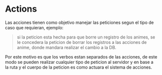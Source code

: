 # Actions

Las acciones tienen como objetivo manejar las peticiones
segun el tipo de caso que requieran, ejemplo:
    
> si la peticion esta hecha para que borre un registro
de los animes, se le concedera la peticion de borrar los
registros a las acciones de anime, donde mandara realizar
el cambio a la DB.

Por este motivo es que los verbos estan separados de las acciones, de este modo se pueden realizar cualquier tipo de peticion al servidor y en base a la ruta y el cuerpo de la peticion es como actuara el sistema de acciones.